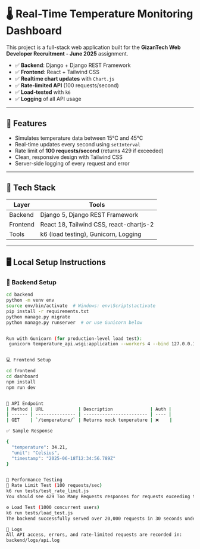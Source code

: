 # 🌡️ Real-Time Temperature Monitoring Dashboard

This project is a full-stack web application built for the **GizanTech Web Developer Recruitment - June 2025** assignment.

- ✅ **Backend**: Django + Django REST Framework  
- ✅ **Frontend**: React + Tailwind CSS  
- ✅ **Realtime chart updates** with `Chart.js`  
- ✅ **Rate-limited API** (100 requests/second)  
- ✅ **Load-tested** with `k6`  
- ✅ **Logging** of all API usage  

---

## 🚀 Features

- Simulates temperature data between 15°C and 45°C
- Real-time updates every second using `setInterval`
- Rate limit of **100 requests/second** (returns 429 if exceeded)
- Clean, responsive design with Tailwind CSS
- Server-side logging of every request and error

---

## 🧩 Tech Stack

| Layer     | Tools                                     |
|-----------|-------------------------------------------|
| Backend   | Django 5, Django REST Framework           |
| Frontend  | React 18, Tailwind CSS, react-chartjs-2   |
| Tools     | k6 (load testing), Gunicorn, Logging      |

---

## 🖥️ Local Setup Instructions

### 🔧 Backend Setup

```bash
cd backend
python -m venv env
source env/bin/activate  # Windows: env\Scripts\activate
pip install -r requirements.txt
python manage.py migrate
python manage.py runserver  # or use Gunicorn below


Run with Gunicorn (for production-level load test):
 gunicorn temperature_api.wsgi:application --workers 4 --bind 127.0.0.1:8000


💻 Frontend Setup

cd frontend
cd dashboard
npm install
npm run dev


🔌 API Endpoint
| Method | URL             | Description              | Auth |
| ------ | --------------- | ------------------------ | ---- |
| GET    | `/temperature/` | Returns mock temperature | ❌    |

✅ Sample Response

{
  "temperature": 34.21,
  "unit": "Celsius",
  "timestamp": "2025-06-18T12:34:56.789Z"
}


🧪 Performance Testing
🔁 Rate Limit Test (100 requests/sec)
k6 run tests/test_rate_limit.js
You should see 429 Too Many Requests responses for requests exceeding the limit.

⚙️ Load Test (1000 concurrent users)
k6 run tests/load_test.js
The backend successfully served over 20,000 requests in 30 seconds under simulated 1000 concurrent users.

📄 Logs
All API access, errors, and rate-limited requests are recorded in:
backend/logs/api.log









